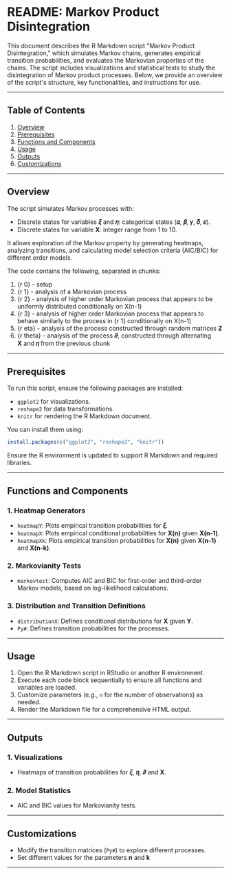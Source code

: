 # README: Markov Product Disintegration

This document describes the R Markdown script "Markov Product Disintegration," which simulates Markov chains, generates empirical transition probabilities, and evaluates the Markovian properties of the chains. The script includes visualizations and statistical tests to study the disintegration of Markov product processes. Below, we provide an overview of the script's structure, key functionalities, and instructions for use.

---

## Table of Contents

1. [Overview](#overview)
2. [Prerequisites](#prerequisites)
3. [Functions and Components](#functions-and-components)
4. [Usage](#usage)
5. [Outputs](#outputs)
6. [Customizations](#customizations)

---

## Overview

The script simulates Markov processes with:

- Discrete states for variables **𝜉** and **𝜂**: categorical states (**𝛼**, **𝛽**, **𝛾**, **𝛿**, **𝜀**).
- Discrete states for variable **X**: integer range from 1 to 10.

It allows exploration of the Markov property by generating heatmaps, analyzing transitions, and calculating model selection criteria (AIC/BIC) for different order models.

The code contains the following, separated in chunks:

1. {r 0} - setup
2. {r 1} - analysis of a Markovian process
3. {r 2} - analysis of higher order Markovian process that appears to be uniformly distributed conditionally on X(n-1)
4. {r 3} - analysis of higher order Markovian process that appears to behave similarly to the process in {r 1} conditionally on X(n-1)
5. {r eta} - analysis of the process constructed through random matrices **Z**
6. {r theta} - analysis of the process **𝜗**, constructed through alternating **X** and **𝜂** from the previous chunk

---

## Prerequisites

To run this script, ensure the following packages are installed:

- `ggplot2` for visualizations.
- `reshape2` for data transformations.
- `knitr` for rendering the R Markdown document.

You can install them using:

```R
install.packages(c("ggplot2", "reshape2", "knitr"))
```

Ensure the R environment is updated to support R Markdown and required libraries.

---

## Functions and Components

### 1. **Heatmap Generators**

- `heatmapY`: Plots empirical transition probabilities for **𝜉**.
- `heatmapX`: Plots empirical conditional probabilities for **X(n)** given **X(n-1)**.
- `heatmapXk`: Plots  empirical transition probabilities for **X(n)** given **X(n-1)** and **X(n-k)**.

### 2. **Markovianity Tests**

- `markovtest`: Computes AIC and BIC for first-order and third-order Markov models, based on log-likelihood calculations.

### 3. **Distribution and Transition Definitions**

- `distributionX`: Defines conditional distributions for **X** given **Y**.
- `Py#`: Defines transition probabilities for the processes.

---

## Usage

1. Open the R Markdown script in RStudio or another R environment.
2. Execute each code block sequentially to ensure all functions and variables are loaded.
3. Customize parameters (e.g., `n` for the number of observations) as needed.
4. Render the Markdown file for a comprehensive HTML output.

---

## Outputs

### 1. **Visualizations**

- Heatmaps of transition probabilities for **𝜉**, **𝜂**, **𝜗** and **X**.

### 2. **Model Statistics**

- AIC and BIC values for Markovianity tests.

---

## Customizations

- Modify the transition matrices (`Py#`) to explore different processes.
- Set different values for the parameters **n** and **k**

---
